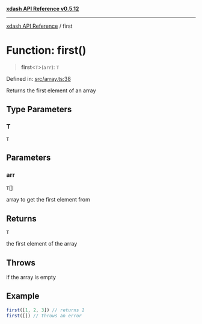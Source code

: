 [**xdash API Reference v0.5.12**](index.md)

***

[xdash API Reference](/xdash/api/index.md) / first

# Function: first()

> **first**\<`T`\>(`arr`): `T`

Defined in: [src/array.ts:38](https://github.com/shtse8/xdash/blob/ed88c6e7ad3be9e5e1e06776f9ca07ed27d97c13/src/array.ts#L38)

Returns the first element of an array

## Type Parameters

### T

`T`

## Parameters

### arr

`T`[]

array to get the first element from

## Returns

`T`

the first element of the array

## Throws

if the array is empty

## Example

```ts
first([1, 2, 3]) // returns 1
first([]) // throws an error
```
